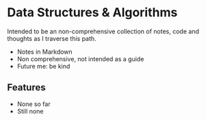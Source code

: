 
# Data Structures & Algorithms

Intended to be an non-comprehensive collection of notes, code and thoughts as I traverse this path.

- Notes in Markdown
- Non comprehensive, not intended as a guide
- Future me: be kind

## Features

- None so far
- Still none
